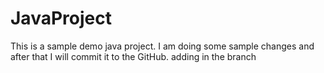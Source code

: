 # JavaProject
This is a sample demo java project.
I am doing some sample changes and after that I will commit it to the GitHub.
adding in the branch

